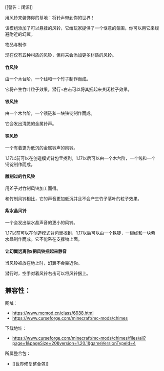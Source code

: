 [[警告：闭源]]

用风铃来装饰你的基地：将铃声带到你的世界！

该模组添加了可以悬挂的风铃，它给玩家提供了一个惬意的氛围，你可以用它来规避附近的幻翼。

物品与制作

现在仅有五种材质的风铃，但将来会添加更多材质的风铃。

#### 竹风铃

由一个木台阶，一个线和一个竹子制作而成。

它将产生竹叶粒子效果，潜行+右击可以将其捆起来关闭粒子效果。

#### 铁风铃

由一个木台阶，一个锁链和一块铁锭制作而成。

它会发出清脆的金属铃声。

#### 铜风铃

一个有着更为低沉的金属铃声的风铃。

1.17以前可以在创造模式背包里找到，1.17以后可以由一个木台阶，一个线和一个铜锭制作而成。

#### 雕刻过的竹风铃

用斧子对竹制风铃加工而得。

和竹制风铃相比，它的声音更加低沉并且不会产生竹子落叶的粒子效果。

#### 紫水晶风铃

一个会发出紫水晶声音的更小的风铃。

1.17以前可以在创造模式背包里找到，1.17以后可以由一个铁锭，一根线和一块紫水晶制作而成。它不能系在支撑物上面。

#### 让幻翼远离你/把风铃捆起来静音

当风铃被放在地上时，幻翼不会靠近你。  

潜行时，空手对着风铃右击可以将风铃捆上。

兼容性：
- 

网址：
- https://www.mcmod.cn/class/6988.html
- https://www.curseforge.com/minecraft/mc-mods/chimes

下载地址：
- https://www.curseforge.com/minecraft/mc-mods/chimes/files/all?page=1&pageSize=20&version=1.20.1&gameVersionTypeId=4

所属整合包：
- [[世界修复整合包]]